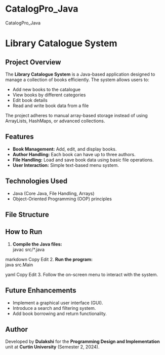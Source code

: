 # CatalogPro_Java
CatalogPro_Java

# Library Catalogue System  

## Project Overview  
The **Library Catalogue System** is a Java-based application designed to manage a collection of books efficiently. The system allows users to:  
- Add new books to the catalogue  
- View books by different categories  
- Edit book details  
- Read and write book data from a file  

The project adheres to manual array-based storage instead of using ArrayLists, HashMaps, or advanced collections.  

## Features  
- **Book Management:** Add, edit, and display books.  
- **Author Handling:** Each book can have up to three authors.  
- **File Handling:** Load and save book data using basic file operations.  
- **User Interaction:** Simple text-based menu system.  

## Technologies Used  
- Java (Core Java, File Handling, Arrays)  
- Object-Oriented Programming (OOP) principles  

## File Structure  

## How to Run  

1. **Compile the Java files:**  
javac src/*.java

markdown
Copy
Edit
2. **Run the program:**  
java src.Main

yaml
Copy
Edit
3. Follow the on-screen menu to interact with the system.  

## Future Enhancements  
- Implement a graphical user interface (GUI).  
- Introduce a search and filtering system.  
- Add book borrowing and return functionality.  

## Author  
Developed by **Dulakshi** for the **Programming Design and Implementation** unit at **Curtin University** (Semester 2, 2024).  

